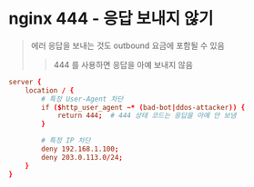 # nginx 444 - 응답 보내지 않기

> 에러 응답을 보내는 것도 outbound 요금에 포함될 수 있음
>
> > 444 를 사용하면 응답을 아예 보내지 않음

```conf
server {
    location / {
        # 특정 User-Agent 차단
        if ($http_user_agent ~* (bad-bot|ddos-attacker)) {
            return 444;  # 444 상태 코드는 응답을 아예 안 보냄
        }

        # 특정 IP 차단
        deny 192.168.1.100;
        deny 203.0.113.0/24;
    }
}
```
